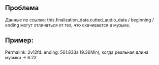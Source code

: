 ## Проблема
Данные по ссылке: this.finalization_data.cutted_audio_data / beginning / ending могут 
отличаться от тех, что скачивается в музыке.
## Пример:
Permalink: 2v12fd. ending: 561.833s (9.36Min), когда реальная длина музыки -> 6.22